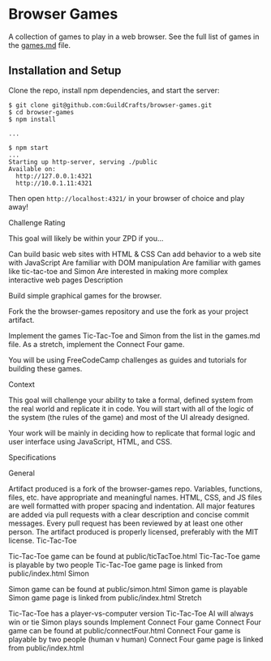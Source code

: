 # Browser Games

A collection of games to play in a web browser. See the full list of games in the [games.md](games.md) file.

## Installation and Setup

Clone the repo, install npm dependencies, and start the server:

```shell-session
$ git clone git@github.com:GuildCrafts/browser-games.git
$ cd browser-games
$ npm install

...

$ npm start
...
Starting up http-server, serving ./public
Available on:
  http://127.0.0.1:4321
  http://10.0.1.11:4321
```

Then open `http://localhost:4321/` in your browser of choice and play away!

Challenge Rating

This goal will likely be within your ZPD if you…

Can build basic web sites with HTML & CSS
Can add behavior to a web site with JavaScript
Are familiar with DOM manipulation
Are familiar with games like tic-tac-toe and Simon
Are interested in making more complex interactive web pages
Description

Build simple graphical games for the browser.

Fork the the browser-games repository and use the fork as your project artifact.

Implement the games Tic-Tac-Toe and Simon from the list in the games.md file. As a stretch, implement the Connect Four game.

You will be using FreeCodeCamp challenges as guides and tutorials for building these games.

Context

This goal will challenge your ability to take a formal, defined system from the real world and replicate it in code. You will start with all of the logic of the system (the rules of the game) and most of the UI already designed.

Your work will be mainly in deciding how to replicate that formal logic and user interface using JavaScript, HTML, and CSS.

Specifications

General

 Artifact produced is a fork of the browser-games repo.
 Variables, functions, files, etc. have appropriate and meaningful names.
 HTML, CSS, and JS files are well formatted with proper spacing and indentation.
 All major features are added via pull requests with a clear description and concise commit messages.
 Every pull request has been reviewed by at least one other person.
 The artifact produced is properly licensed, preferably with the MIT license.
Tic-Tac-Toe

 Tic-Tac-Toe game can be found at public/ticTacToe.html
 Tic-Tac-Toe game is playable by two people
 Tic-Tac-Toe game page is linked from public/index.html
Simon

 Simon game can be found at public/simon.html
 Simon game is playable
 Simon game page is linked from public/index.html
Stretch

 Tic-Tac-Toe has a player-vs-computer version
 Tic-Tac-Toe AI will always win or tie
 Simon plays sounds
Implement Connect Four game
 Connect Four game can be found at public/connectFour.html
 Connect Four game is playable by two people (human v human)
 Connect Four game page is linked from public/index.html
